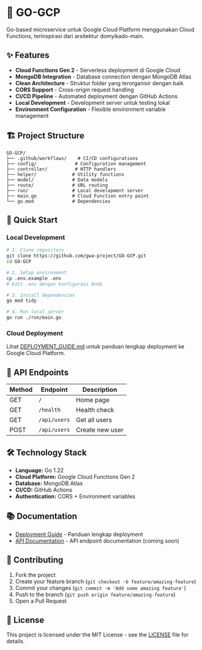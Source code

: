 # 🚀 GO-GCP

Go-based microservice untuk Google Cloud Platform menggunakan Cloud Functions, terinspirasi dari arsitektur domyikado-main.

## ✨ Features

- **Cloud Functions Gen 2** - Serverless deployment di Google Cloud
- **MongoDB Integration** - Database connection dengan MongoDB Atlas
- **Clean Architecture** - Struktur folder yang terorganisir dengan baik
- **CORS Support** - Cross-origin request handling
- **CI/CD Pipeline** - Automated deployment dengan GitHub Actions
- **Local Development** - Development server untuk testing lokal
- **Environment Configuration** - Flexible environment variable management

## 🏗 Project Structure

```
GO-GCP/
├── .github/workflows/    # CI/CD configurations
├── config/              # Configuration management
├── controller/          # HTTP handlers
├── helper/             # Utility functions
├── model/              # Data models
├── route/              # URL routing
├── run/                # Local development server
├── main.go             # Cloud Function entry point
└── go.mod              # Dependencies
```

## 🚀 Quick Start

### Local Development

```bash
# 1. Clone repository
git clone https://github.com/gwa-project/GO-GCP.git
cd GO-GCP

# 2. Setup environment
cp .env.example .env
# Edit .env dengan konfigurasi Anda

# 3. Install dependencies
go mod tidy

# 4. Run local server
go run ./run/main.go
```

### Cloud Deployment

Lihat [DEPLOYMENT_GUIDE.md](DEPLOYMENT_GUIDE.md) untuk panduan lengkap deployment ke Google Cloud Platform.

## 📡 API Endpoints

| Method | Endpoint | Description |
|--------|----------|-------------|
| GET | `/` | Home page |
| GET | `/health` | Health check |
| GET | `/api/users` | Get all users |
| POST | `/api/users` | Create new user |

## 🛠 Technology Stack

- **Language:** Go 1.22
- **Cloud Platform:** Google Cloud Functions Gen 2
- **Database:** MongoDB Atlas
- **CI/CD:** GitHub Actions
- **Authentication:** CORS + Environment variables

## 📚 Documentation

- [Deployment Guide](DEPLOYMENT_GUIDE.md) - Panduan lengkap deployment
- [API Documentation](docs/api.md) - API endpoint documentation (coming soon)

## 🤝 Contributing

1. Fork the project
2. Create your feature branch (`git checkout -b feature/amazing-feature`)
3. Commit your changes (`git commit -m 'Add some amazing feature'`)
4. Push to the branch (`git push origin feature/amazing-feature`)
5. Open a Pull Request

## 📄 License

This project is licensed under the MIT License - see the [LICENSE](LICENSE) file for details.
